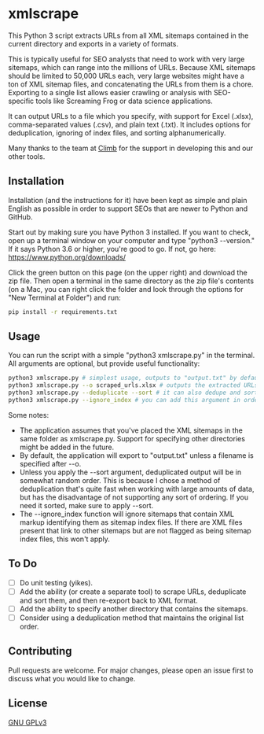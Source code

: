 # xmlscrape

This Python 3 script extracts URLs from all XML sitemaps contained in the current directory and exports in a variety of formats.

This is typically useful for SEO analysts that need to work with very large sitemaps, which can range into the millions of URLs. Because XML sitemaps should be limited to 50,000 URLs each, very large websites might have a ton of XML sitemap files, and concatenating the URLs from them is a chore. Exporting to a single list allows easier crawling or analysis with SEO-specific tools like Screaming Frog or data science applications.

It can output URLs to a file which you specify, with support for Excel (.xlsx), comma-separated values (.csv), and plain text (.txt). It includes options for deduplication, ignoring of index files, and sorting alphanumerically.

Many thanks to the team at [Climb](https://www.climbmarketing.com) for the support in developing this and our other tools.  

## Installation

Installation (and the instructions for it) have been kept as simple and plain English as possible in order to support SEOs that are newer to Python and GitHub.

Start out by making sure you have Python 3 installed. If you want to check, open up a terminal window on your computer and type "python3 --version." If it says Python 3.6 or higher, you're good to go. If not, go here: <https://www.python.org/downloads/>

Click the green button on this page (on the upper right) and download the zip file. Then open a terminal in the same directory as the zip file's contents (on a Mac, you can right click the folder and look through the options for "New Terminal at Folder") and run:

```bash
pip install -r requirements.txt
```

## Usage

You can run the script with a simple "python3 xmlscrape.py" in the terminal. All arguments are optional, but provide useful functionality: 

```bash
python3 xmlscrape.py # simplest usage, outputs to "output.txt" by default
python3 xmlscrape.py --o scraped_urls.xlsx # outputs the extracted URLs to an Excel file
python3 xmlscrape.py --deduplicate --sort # it can also dedupe and sort before output
python3 xmlscrape.py --ignore_index # you can add this argument in order to ignore sitemap index files
```

Some notes:

* The application assumes that you've placed the XML sitemaps in the same folder as xmlscrape.py. Support for specifying other directories might be added in the future.
* By default, the application will export to "output.txt" unless a filename is specified after --o.
* Unless you apply the --sort argument, deduplicated output will be in somewhat random order. This is because I chose a method of deduplication that's quite fast when working with large amounts of data, but has the disadvantage of not supporting any sort of ordering. If you need it sorted, make sure to apply --sort.
* The --ignore_index function will ignore sitemaps that contain XML markup identifying them as sitemap index files. If there are XML files present that link to other sitemaps but are not flagged as being sitemap index files, this won't apply.  

## To Do

* [ ] Do unit testing (yikes).
* [ ] Add the ability (or create a separate tool) to scrape URLs, deduplicate and sort them, and then re-export back to XML format.
* [ ] Add the ability to specify another directory that contains the sitemaps.
* [ ] Consider using a deduplication method that maintains the original list order.

## Contributing

Pull requests are welcome. For major changes, please open an issue first to discuss what you would like to change.

## License

[GNU GPLv3](https://choosealicense.com/licenses/gpl-3.0/)
